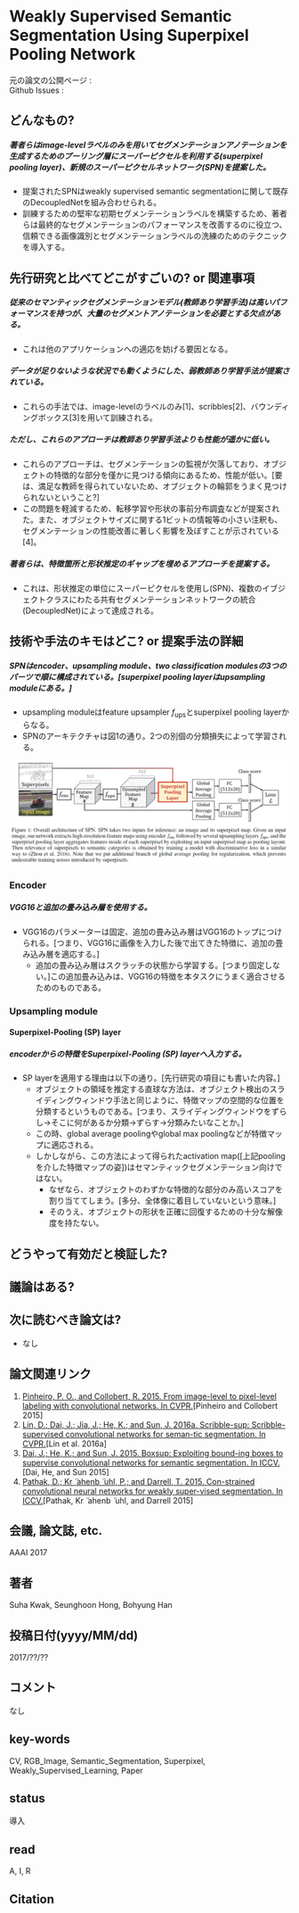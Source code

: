 # Weakly Supervised Semantic Segmentation Using Superpixel Pooling Network

元の論文の公開ページ : []()  
Github Issues : []()  

## どんなもの?
##### 著者らはimage-levelラベルのみを用いてセグメンテーションアノテーションを生成するためのプーリング層にスーパーピクセルを利用する(superpixel pooling layer)、新規のスーパーピクセルネットワーク(SPN)を提案した。
- 提案されたSPNはweakly supervised semantic segmentationに関して既存のDecoupledNetを組み合わせられる。
- 訓練するための堅牢な初期セグメンテーションラベルを構築するため、著者らは最終的なセグメンテーションのパフォーマンスを改善するのに役立つ、信頼できる画像識別とセグメンテーションラベルの洗練のためのテクニックを導入する。

## 先行研究と比べてどこがすごいの? or 関連事項
##### 従来のセマンティックセグメンテーションモデル(教師あり学習手法)は高いパフォーマンスを持つが、大量のセグメントアノテーションを必要とする欠点がある。
- これは他のアプリケーションへの適応を妨げる要因となる。

##### データが足りないような状況でも動くようにした、弱教師あり学習手法が提案されている。
- これらの手法では、image-levelのラベルのみ[1]、scribbles[2]、バウンディングボックス[3]を用いて訓練される。

##### ただし、これらのアプローチは教師あり学習手法よりも性能が遥かに低い。
- これらのアプローチは、セグメンテーションの監視が欠落しており、オブジェクトの特徴的な部分を僅かに見つける傾向にあるため、性能が低い。[要は、満足な教師を得られていないため、オブジェクトの輪郭をうまく見つけられないということ?]
- この問題を軽減するため、転移学習や形状の事前分布調査などが提案された。また、オブジェクトサイズに関する1ビットの情報等の小さい注釈も、セグメンテーションの性能改善に著しく影響を及ぼすことが示されている[4]。

##### 著者らは、特徴箇所と形状推定のギャップを埋めるアプローチを提案する。
- これは、形状推定の単位にスーパーピクセルを使用し(SPN)、複数のイブジェクトクラスにわたる共有セグメンテーションネットワークの統合(DecoupledNet)によって達成される。

## 技術や手法のキモはどこ? or 提案手法の詳細
##### SPNはencoder、upsampling module、two classification modulesの3つのパーツで順に構成されている。[superpixel pooling layerはupsampling moduleにある。]
- upsampling moduleはfeature upsampler $f_ {\text{ups}}$とsuperpixel pooling layerからなる。
- SPNのアーキテクチャは図1の通り。2つの別個の分類損失によって学習される。

![img/WSSSUSPN/fig1.png](img/WSSSUSPN/fig1.png)

### Encoder
##### VGG16と追加の畳み込み層を使用する。
- VGG16のパラメーターは固定、追加の畳み込み層はVGG16のトップにつけられる。[つまり、VGG16に画像を入力した後で出てきた特徴に、追加の畳み込み層を適応する。]
    - 追加の畳み込み層はスクラッチの状態から学習する。[つまり固定しない。]この追加畳み込みは、VGG16の特徴を本タスクにうまく適合させるためのものである。

### Upsampling module
#### Superpixel-Pooling (SP) layer
##### encoderからの特徴をSuperpixel-Pooling (SP) layerへ入力する。
- SP layerを適用する理由は以下の通り。[先行研究の項目にも書いた内容。]
    - オブジェクトの領域を推定する直球な方法は、オブジェクト検出のスライディングウィンドウ手法と同じように、特徴マップの空間的な位置を分類するというものである。[つまり、スライディングウィンドウをずらし->そこに何があるか分類->ずらす->分類みたいなことか。]
    - この時、global average poolingやglobal max poolingなどが特徴マップに適応される。
    - しかしながら、この方法によって得られたactivation map([上記poolingを介した特徴マップの姿])はセマンティックセグメンテーション向けではない。
        - なぜなら、オブジェクトのわずかな特徴的な部分のみ高いスコアを割り当ててしまう。[多分、全体像に着目していないという意味。]
        - そのうえ、オブジェクトの形状を正確に回復するための十分な解像度を持たない。





## どうやって有効だと検証した?

## 議論はある?

## 次に読むべき論文は?
- なし

## 論文関連リンク
1. [Pinheiro, P. O., and Collobert, R. 2015. From image-level to pixel-level labeling with convolutional networks. In CVPR.](https://arxiv.org/abs/1411.6228)[Pinheiro and Collobert 2015]
2. [Lin, D.; Dai, J.; Jia, J.; He, K.; and Sun, J. 2016a. Scribble-sup: Scribble-supervised convolutional networks for seman-tic segmentation. In CVPR.](https://arxiv.org/abs/1604.05144)[Lin et al. 2016a]
3. [Dai, J.; He, K.; and Sun, J. 2015. Boxsup: Exploiting bound-ing boxes to supervise convolutional networks for semantic segmentation. In ICCV.](https://arxiv.org/abs/1503.01640)[Dai, He, and Sun 2015]
4. [Pathak, D.; Kr ̈ ahenb ̈ uhl, P.; and Darrell, T. 2015. Con-strained convolutional neural networks for weakly super-vised segmentation. In ICCV.](https://arxiv.org/abs/1506.03648)[Pathak, Kr ̈ ahenb ̈ uhl, and Darrell 2015]

## 会議, 論文誌, etc.
AAAI 2017

## 著者
Suha Kwak, Seunghoon Hong, Bohyung Han

## 投稿日付(yyyy/MM/dd)
2017/??/??

## コメント
なし

## key-words
CV, RGB_Image, Semantic_Segmentation, Superpixel, Weakly_Supervised_Learning, Paper

## status
導入

## read
A, I, R

## Citation
